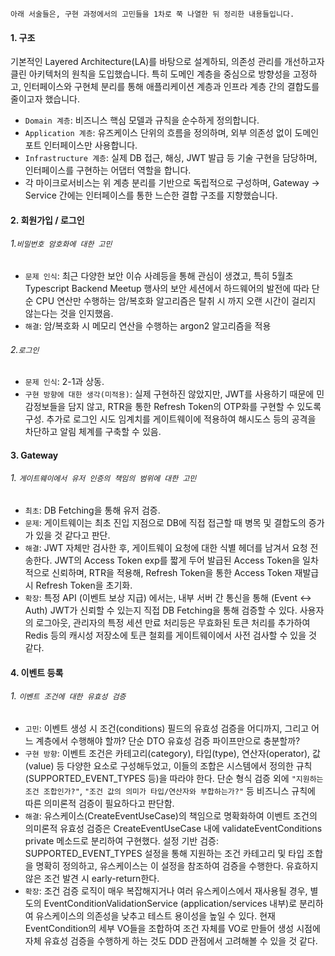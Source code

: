 ```
아래 서술들은, 구현 과정에서의 고민들을 1차로 쭉 나열한 뒤 정리한 내용들입니다.
```

#### 1. 구조
기본적인 Layered Architecture(LA)를 바탕으로 설계하되, 의존성 관리를 개선하고자 클린 아키텍처의 원칙을 도입했습니다. 특히 도메인 계층을 중심으로 방향성을 고정하고, 인터페이스와 구현체 분리를 통해 애플리케이션 계층과 인프라 계층 간의 결합도를 줄이고자 했습니다.
- `Domain 계층`: 비즈니스 핵심 모델과 규칙을 순수하게 정의합니다.    
- `Application 계층`: 유즈케이스 단위의 흐름을 정의하며, 외부 의존성 없이 도메인 포트 인터페이스만 사용합니다.
- `Infrastructure 계층`: 실제 DB 접근, 해싱, JWT 발급 등 기술 구현을 담당하며, 인터페이스를 구현하는 어댑터 역할을 합니다.    
- 각 마이크로서비스는 위 계층 분리를 기반으로 독립적으로 구성하며, Gateway → Service 간에는 인터페이스를 통한 느슨한 결합 구조를 지향했습니다.
	 
#### 2. 회원가입 / 로그인
###### 1.`비밀번호 암호화에 대한 고민`
- `문제 인식`: 최근 다양한 보안 이슈 사례등을 통해 관심이 생겼고, 특히 5월초 Typescript Backend Meetup 행사의 보안 세션에서 하드웨어의 발전에 따라 단순 CPU 연산만 수행하는 암/복호화 알고리즘은 탈취 시 까지 오랜 시간이 걸리지 않는다는 것을 인지했음.
- `해결`: 암/복호화 시 메모리 연산을 수행하는 argon2 알고리즘을 적용

###### 2.`로그인`
- `문제 인식`: 2-1과 상동.
- `구현 방향에 대한 생각(미적용)`: 실제 구현하진 않았지만, JWT를 사용하기 때문에 민감정보들을 담지 않고, RTR을 통한 Refresh Token의 OTP화를 구현할 수 있도록 구성. 추가로 로그인 시도 임계치를 게이트웨이에 적용하여 해시도스 등의 공격을 차단하고 알림 체계를 구축할 수 있음.
	
#### 3. Gateway
###### 1. `게이트웨이에서 유저 인증의 책임의 범위에 대한 고민`
- `최초`: DB Fetching을 통해 유저 검증.
- `문제`: 게이트웨이는 최초 진입 지점으로 DB에 직접 접근할 때 병목 및 결합도의 증가가 있을 것 같다고 판단.
- `해결`: JWT 자체만 검사한 후, 게이트웨이 요청에 대한 식별 헤더를 남겨서 요청 전송한다. JWT의 Access Token exp를 짧게 두어 발급된 Access Token을 일차적으로 신뢰하며, RTR을 적용해, Refresh Token을 통한 Access Token 재발급 시 Refresh Token을 초기화.
- `확장`: 특정 API (이벤트 보상 지급) 에서는, 내부 서버 간 통신을 통해 (Event <-> Auth) JWT가 신뢰할 수 있는지 직접 DB Fetching을 통해 검증할 수 있다. 사용자의 로그아웃, 관리자의 특정 세션 만료 처리등은 무효화된 토큰 처리를 추가하여 Redis 등의 캐시성 저장소에 토큰 철회를 게이트웨이에서 사전 검사할 수 있을 것 같다.

#### 4. 이벤트 등록
###### 1. `이벤트 조건에 대한 유효성 검증`
- `고민`: 이벤트 생성 시 조건(conditions) 필드의 유효성 검증을 어디까지, 그리고 어느 계층에서 수행해야 할까? 단순 DTO 유효성 검증 파이프만으로 충분할까?
- `구현 방향`: 이벤트 조건은 카테고리(category), 타입(type), 연산자(operator), 값(value) 등 다양한 요소로 구성해두었고, 이들의 조합은 시스템에서 정의한 규칙(SUPPORTED_EVENT_TYPES 등)을 따라야 한다. 단순 형식 검증 외에 `"지원하는 조건 조합인가?"`, `"조건 값의 의미가 타입/연산자와 부합하는가?"` 등 비즈니스 규칙에 따른 의미론적 검증이 필요하다고 판단함.
- `해결`: 유스케이스(CreateEventUseCase)의 책임으로 명확화하여 이벤트 조건의 의미론적 유효성 검증은 CreateEventUseCase 내에 validateEventConditions private 메소드로 분리하여 구현했다. 설정 기반 검증: SUPPORTED_EVENT_TYPES 설정을 통해 지원하는 조건 카테고리 및 타입 조합을 명확히 정의하고, 유스케이스는 이 설정을 참조하여 검증을 수행한다. 유효하지 않은 조건 발견 시 early-return한다.
- `확장`: 조건 검증 로직이 매우 복잡해지거나 여러 유스케이스에서 재사용될 경우, 별도의 EventConditionValidationService (application/services 내부)로 분리하여 유스케이스의 의존성을 낮추고 테스트 용이성을 높일 수 있다. 현재 EventCondition의 세부 VO들을 조합하여 조건 자체를 VO로 만들어 생성 시점에 자체 유효성 검증을 수행하게 하는 것도 DDD 관점에서 고려해볼 수 있을 것 같다.